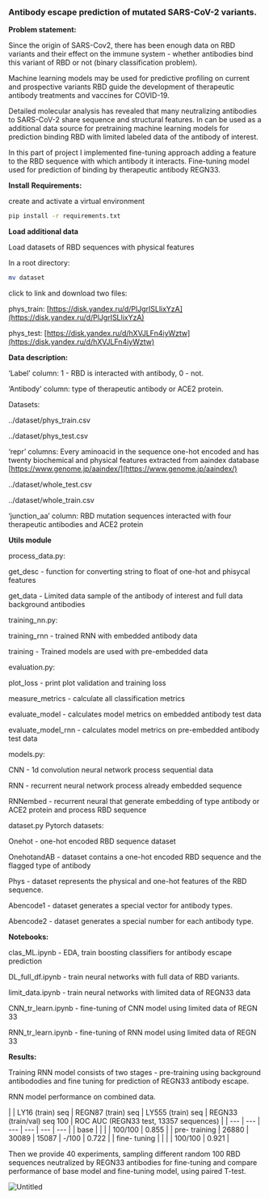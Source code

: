 ### Antibody escape prediction of mutated SARS-CoV-2 variants.

**Problem statement:**

Since the origin of SARS-Cov2, there has been enough data on RBD variants and their effect on the immune system - whether antibodies bind this variant of RBD or not (binary classification problem).

Machine learning models may be used for predictive profiling on current and prospective variants RBD guide the development of therapeutic antibody treatments and vaccines for COVID-19.

Detailed molecular analysis has revealed that many neutralizing antibodies to SARS-CoV-2 share sequence and structural features. In can be used as a additional data source for pretraining machine learning models for prediction binding RBD with limited labeled data of the antibody of interest. 

In this part of project I implemented fine-tuning approach adding a feature to the RBD sequence with which antibody it interacts. Fine-tuning model used for prediction of binding by therapeutic antibody REGN33.

**Install** **Requirements:**

create and activate a virtual environment

```bash
pip install -r requirements.txt
```

**Load additional data** 

Load datasets of RBD sequences with physical features

In a root directory:

```bash
mv dataset
```

click to link and download two files:

phys_train: [https://disk.yandex.ru/d/PlJgrISLlixYzA](https://disk.yandex.ru/d/PlJgrISLlixYzA)

phys_test: [https://disk.yandex.ru/d/hXVJLFn4iyWztw](https://disk.yandex.ru/d/hXVJLFn4iyWztw)

**Data description:**

‘Label’ column: 1 - RBD is interacted with antibody, 0 - not.

‘Antibody’ column: type of therapeutic antibody or ACE2 protein.

Datasets:

../dataset/phys_train.csv

../dataset/phys_test.csv   

‘repr’ columns: Every aminoacid in the sequence one-hot encoded and has twenty biochemical and physical features extracted from aaindex database  [https://www.genome.jp/aaindex/](https://www.genome.jp/aaindex/)

../dataset/whole_test.csv   

../dataset/whole_train.csv

‘junction_aa’ column: RBD mutation sequences interacted with four therapeutic antibodies and ACE2 protein

**Utils module**

process_data.py:

get_desc - function for converting string to float of one-hot and phisycal features

get_data  - Limited data sample of the antibody of interest and full data background antibodies

training_nn.py:

training_rnn - trained RNN with embedded antibody data

training - Trained models are used with pre-embedded data

evaluation.py:

plot_loss - print plot validation and training loss

measure_metrics - calculate all classification metrics

evaluate_model  - calculates model metrics on embedded antibody test data

evaluate_model_rnn  - calculates model metrics on pre-embedded antibody test data

models.py:

CNN - 1d convolution neural network process sequential data 

RNN - recurrent neural network process already embedded sequence

RNNembed - recurrent neural that generate embedding of type antibody or ACE2 protein and process RBD sequence

dataset.py Pytorch datasets:

Onehot - one-hot encoded RBD sequence dataset

OnehotandAB -  dataset contains a one-hot encoded RBD sequence and the flagged type of antibody

Phys - dataset represents the physical and one-hot features of the RBD sequence.

Abencode1 - dataset generates a special vector for antibody types.

Abencode2  - dataset generates a special number for each antibody type.

**Notebooks:**

clas_ML.ipynb - EDA, train boosting classifiers for antibody escape prediction

DL_full_df.ipynb - train neural networks with full data of RBD variants.

limit_data.ipynb - train neural networks with limited data of REGN33 data

CNN_tr_learn.ipynb - fine-tuning of CNN model using limited data of REGN 33 

RNN_tr_learn.ipynb - fine-tuning of RNN model using limited data of REGN 33 

**Results:**

Training RNN model consists of two stages - pre-training using background antibododies and fine tuning for prediction of REGN33 antibody escape.

RNN model performance on combined data.

|  | LY16 (train)
seq | REGN87 (train)
seq | LY555 (train)
seq | REGN33 (train/val)
seq 100 | ROC AUC (REGN33 test, 13357 sequences) |
| --- | --- | --- | --- | --- | --- |
| base |  |  |  | 100/100 | 0.855 |
| pre-
training | 26880 | 30089 | 15087 | -/100 | 0.722 |
| fine-
tuning |  |  |  | 100/100 | 0.921 |

Then we provide 40 experiments, sampling different random 100 RBD sequences neutralized by REGN33 antibodies for fine-tuning and compare performance of base model and fine-tuning model, using paired T-test.

![Untitled](README%20c7169c170998443d95ed9502035a41e4/Untitled.png)




